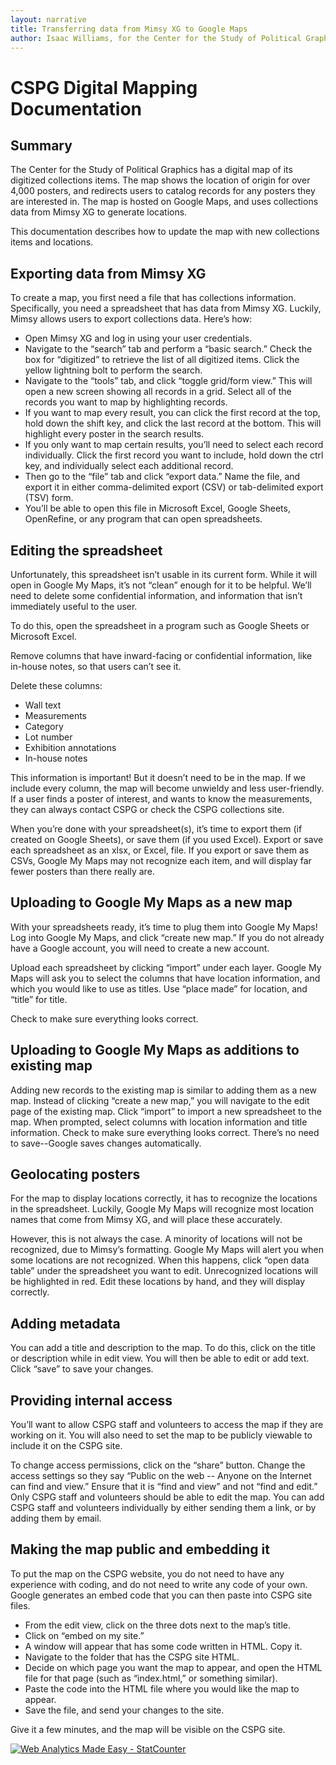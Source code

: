 ```yaml
---
layout: narrative
title: Transferring data from Mimsy XG to Google Maps
author: Isaac Williams, for the Center for the Study of Political Graphics
---
```



# CSPG Digital Mapping Documentation

## Summary

The Center for the Study of Political Graphics has a digital map of its digitized collections items. The map shows the location of origin for over 4,000 posters, and redirects users to catalog records for any posters they are interested in. The map is hosted on Google Maps, and uses collections data from Mimsy XG to generate locations.

This documentation describes how to update the map with new collections items and locations.

## Exporting data from Mimsy XG

To create a map, you first need a file that has collections information. Specifically, you need a spreadsheet that has data from Mimsy XG. Luckily, Mimsy allows users to export collections data. Here’s how:

- Open Mimsy XG and log in using your user credentials.
- Navigate to the “search” tab and perform a “basic search.” Check the box for “digitized” to retrieve the list of all digitized items. Click the yellow lightning bolt to perform the search.
- Navigate to the “tools” tab, and click “toggle grid/form view.” This will open a new screen showing all records in a grid. Select all of the records you want to map by highlighting records.
- If you want to map every result, you can click the first record at the top, hold down the shift key, and click the last record at the bottom. This will highlight every poster in the search results.
- If you only want to map certain results, you’ll need to select each record individually. Click the first record you want to include, hold down the ctrl key, and individually select each additional record.
- Then go to the “file” tab and click “export data.” Name the file, and export it in either comma-delimited export (CSV) or tab-delimited export (TSV) form.
- You’ll be able to open this file in Microsoft Excel, Google Sheets, OpenRefine, or any program that can open spreadsheets.

## Editing the spreadsheet

Unfortunately, this spreadsheet isn’t usable in its current form. While it will open in Google My Maps, it’s not “clean” enough for it to be helpful. We’ll need to delete some confidential information, and information that isn’t immediately useful to the user.

To do this, open the spreadsheet in a program such as Google Sheets or Microsoft Excel.

Remove columns that have inward-facing or confidential information, like in-house notes, so that users can’t see it.

Delete these columns:
- Wall text
- Measurements
- Category
- Lot number
- Exhibition annotations
- In-house notes

This information is important! But it doesn’t need to be in the map. If we include every column, the map will become unwieldy and less user-friendly. If a user finds a poster of interest, and wants to know the measurements, they can always contact CSPG or check the CSPG collections site.

When you’re done with your spreadsheet(s), it’s time to export them (if created on Google Sheets), or save them (if you used Excel). Export or save each spreadsheet as an xlsx, or Excel, file. If you export or save them as CSVs, Google My Maps may not recognize each item, and will display far fewer posters than there really are.

## Uploading to Google My Maps as a new map

With your spreadsheets ready, it’s time to plug them into Google My Maps! Log into Google My Maps, and click “create new map.” If you do not already have a Google account, you will need to create a new account.

Upload each spreadsheet by clicking “import” under each layer. Google My Maps will ask you to select the columns that have location information, and which you would like to use as titles. Use “place made” for location, and “title” for title.

Check to make sure everything looks correct.

## Uploading to Google My Maps as additions to existing map

Adding new records to the existing map is similar to adding them as a new map. Instead of clicking “create a new map,” you will navigate to the edit page of the existing map. Click “import” to import a new spreadsheet to the map. When prompted, select columns with location information and title information. Check to make sure everything looks correct. There’s no need to save--Google saves changes automatically.

## Geolocating posters

For the map to display locations correctly, it has to recognize the locations in the spreadsheet. Luckily, Google My Maps will recognize most location names that come from Mimsy XG, and will place these accurately.

However, this is not always the case. A minority of locations will not be recognized, due to Mimsy’s formatting. Google My Maps will alert you when some locations are not recognized. When this happens, click “open data table” under the spreadsheet you want to edit. Unrecognized locations will be highlighted in red. Edit these locations by hand, and they will display correctly.

## Adding metadata

You can add a title and description to the map. To do this, click on the title or description while in edit view. You will then be able to edit or add text. Click “save” to save your changes.

## Providing internal access

You’ll want to allow CSPG staff and volunteers to access the map if they are working on it. You will also need to set the map to be publicly viewable to include it on the CSPG site.

To change access permissions, click on the “share” button. Change the access settings so they say “Public on the web -- Anyone on the Internet can find and view.” Ensure that it is “find and view” and not “find and edit.” Only CSPG staff and volunteers should be able to edit the map. You can add CSPG staff and volunteers individually by either sending them a link, or by adding them by email.

## Making the map public and embedding it

To put the map on the CSPG website, you do not need to have any experience with coding, and do not need to write any code of your own. Google generates an embed code that you can then paste into CSPG site files.

- From the edit view, click on the three dots next to the map’s title.
- Click on “embed on my site.”
- A window will appear that has some code written in HTML. Copy it.
- Navigate to the folder that has the CSPG site HTML.
- Decide on which page you want the map to appear, and open the HTML file for that page (such as “index.html,” or something similar).
- Paste the code into the HTML file where you would like the map to appear.
- Save the file, and send your changes to the site.

Give it a few minutes, and the map will be visible on the CSPG site.

<!-- Default Statcounter code for Isawil.github.io
https://isawil.github.io -->
<script type="text/javascript">
var sc_project=11863955;
var sc_invisible=1;
var sc_security="f1c0a47a";
</script>
<script type="text/javascript"
src="https://www.statcounter.com/counter/counter.js"
async></script>
<noscript><div class="statcounter"><a title="Web Analytics
Made Easy - StatCounter" href="https://statcounter.com/"
target="_blank"><img class="statcounter"
src="https://c.statcounter.com/11863955/0/f1c0a47a/1/"
alt="Web Analytics Made Easy -
StatCounter"></a></div></noscript>
<!-- End of Statcounter Code -->
